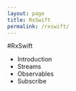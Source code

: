 ```yaml
---
layout: page
title: RxSwift
permalink: /rxswift/
---
```



#RxSwift

* Introduction
* Streams
* Observables
* Subscribe
